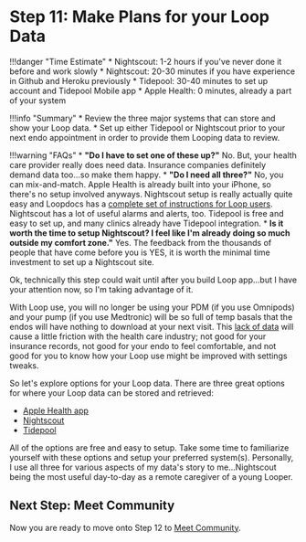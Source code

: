 # Step 11: Make Plans for your Loop Data

!!!danger "Time Estimate"
    * Nightscout: 1-2 hours if you've never done it before and work slowly
    * Nightscout: 20-30 minutes if you have experience in Github and Heroku previously
    * Tidepool: 30-40 minutes to set up account and Tidepool Mobile app
    * Apple Health: 0 minutes, already a part of your system

!!!info "Summary"
    * Review the three major systems that can store and show your Loop data. 
    * Set up either Tidepool or Nightscout prior to your next endo appointment in order to provide them Looping data to review.

!!!warning "FAQs"
    * **"Do I have to set one of these up?"** No. But, your health care provider really does need data. Insurance companies definitely demand data too...so make them happy.
    * **"Do I need all three?"** No, you can mix-and-match. Apple Health is already built into your iPhone, so there's no setup involved anyways. Nightscout setup is really actually quite easy and Loopdocs has a [complete set of instructions for Loop users](https://loopkit.github.io/loopdocs/nightscout/new_user/). Nightscout has a lot of useful alarms and alerts, too. Tidepool is free and easy to set up, and many clinics already have Tidepool integration.
    * **Is it worth the time to setup Nightscout? I feel like I'm already doing so much outside my comfort zone."** Yes. The feedback from the thousands of people that have come before you is YES, it is worth the minimal time investment to set up a Nightscout site.

Ok, technically this step could wait until after you build Loop app...but I have your attention now, so I'm taking advantage of it.

With Loop use, you will no longer be using your PDM (if you use Omnipods) and your pump (if you use Medtronic) will be so full of temp basals that the endos will have nothing to download at your next visit. This [lack of data](https://kdisimone.github.io/looptips/data/overview/) will cause a little friction with the health care industry; not good for your insurance records, not good for your endo to feel comfortable, and not good for you to know how your Loop use might be improved with settings tweaks.

So let's explore options for your Loop data. There are three great options for where your Loop data can be stored and retrieved:

* [Apple Health app](https://kdisimone.github.io/looptips/data/health/)
* [Nightscout](https://kdisimone.github.io/looptips/data/nightscout/)
* [Tidepool](https://kdisimone.github.io/looptips/data/tidepool/)

All of the options are free and easy to setup. Take some time to familiarize yourself with these options and setup your preferred system(s). Personally, I use all three for various aspects of my data's story to me...Nightscout being the most useful day-to-day as a remote caregiver of a young Looper.

## Next Step: Meet Community

Now you are ready to move onto Step 12 to [Meet Community](https://loopkit.github.io/loopdocs/build/step12/).

